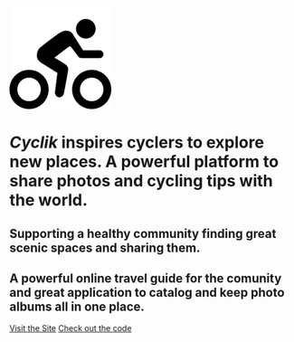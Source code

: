 ![logo](bikeguy-cover.png)


#  ***Cyclik*** inspires cyclers to explore new places. A powerful platform to share photos and cycling tips with the world.
 ## Supporting a healthy community finding great scenic spaces and sharing them. 
 ## A powerful online travel guide for the comunity and great application to catalog and keep photo albums all in one place.
 [Visit the Site](#docsify)
 [Check out the code](https://github.com/JohnSV18/peddler.git)
